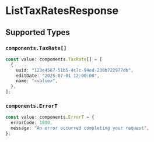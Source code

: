 # ListTaxRatesResponse


## Supported Types

### `components.TaxRate[]`

```typescript
const value: components.TaxRate[] = [
  {
    uuid: "123e4567-51b5-4c7c-94ed-230b722977db",
    editDate: "2025-07-01 12:00:00",
    name: "<value>",
  },
];
```

### `components.ErrorT`

```typescript
const value: components.ErrorT = {
  errorCode: 1000,
  message: "An error occurred completing your request",
};
```

